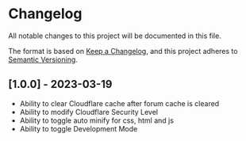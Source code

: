# Changelog

All notable changes to this project will be documented in this file.

The format is based on [Keep a Changelog](https://keepachangelog.com/en/1.0.0/),
and this project adheres to [Semantic Versioning](https://semver.org/spec/v2.0.0.html).

## [1.0.0] - 2023-03-19

- Ability to clear Cloudflare cache after forum cache is cleared
- Ability to modify Cloudflare Security Level
- Ability to toggle auto minify for css, html and js
- Ability to toggle Development Mode
